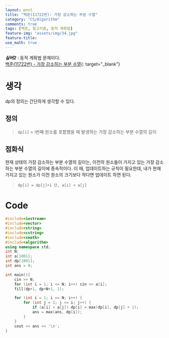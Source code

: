 ```yaml
---
layout: post
title: "백준(11722번): 가장 감소하는 부분 수열"
category: "CS/Algorithm"
comments: true
tags: [백준, 알고리즘, 동적 계획법]
feature-img: "assets/img/34.jpg"
feature-title:
use_math: true
---
```


**_실버2_** : 동적 계획법 문제이다.  
[백준(11722번) - 가장 감소하는 부분 수열](https://www.acmicpc.net/problem/11722){: target="\_blank"}

# 생각

dp의 정의는 간단하게 생각할 수 있다.

## 정의

> `dp[i]` = i번째 원소를 포함했을 때 발생하는 가장 감소하는 부분 수열의 길이

## 점화식

현재 상태의 가장 감소하는 부분 수열의 길이는, 이전의 원소들이 가지고 있는 가장 감소하는 부분 수열의 길이에 종속적이다. 이 때, 업데이트하는 규칙이 필요한데, 내가 현재 가지고 있는 원소가 이전 원소의 크기보다 작다면 업데이트 하면 된다.

> `dp[i] = dp[j]+1 단, a[i] < a[j]`

# Code

```c++
#include<iostream>
#include<vector>
#include<string>
#include<cstring>
#include<cmath>
#include<algorithm>
using namespace std;
int N;
int a[1001];
int dp[1001];
int ans = 0;

int main(){
    cin >> N;
    for (int i = 1; i <= N; i++) cin >> a[i];
    fill(dp+1, dp+N+1, 1);

    for (int i = 1; i <= N; i++) {
        for (int j = 1; j <= i; j++) {
            if (a[i] < a[j]) dp[i] = max(dp[i], dp[j] + 1);
            ans = max(ans, dp[i]);
        }
    }
    cout << ans << '\n';
}
```
